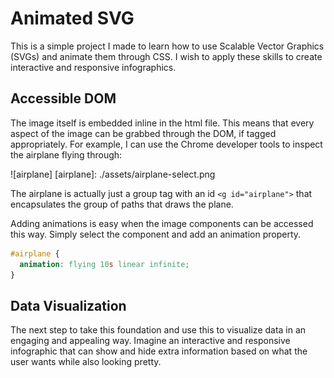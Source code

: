 # Animated SVG

This is a simple project I made to learn how to use Scalable Vector Graphics (SVGs) and animate them through CSS. I wish to apply these skills to create interactive and responsive infographics.

## Accessible DOM

The image itself is embedded inline in the html file. This means that every aspect of the image can be grabbed through the DOM, if tagged appropriately. For example, I can use the Chrome developer tools to inspect the airplane flying through:

![airplane]
[airplane]: ./assets/airplane-select.png

The airplane is actually just a group tag with an id ```<g id="airplane">``` that encapsulates the group of paths that draws the plane.

Adding animations is easy when the image components can be accessed this way. Simply select the component and add an animation property.

```CSS
#airplane {
  animation: flying 10s linear infinite;
}
```
## Data Visualization

The next step to take this foundation and use this to visualize data in an engaging and appealing way. Imagine an interactive and responsive infographic that can show and hide extra information based on what the user wants while also looking pretty.
